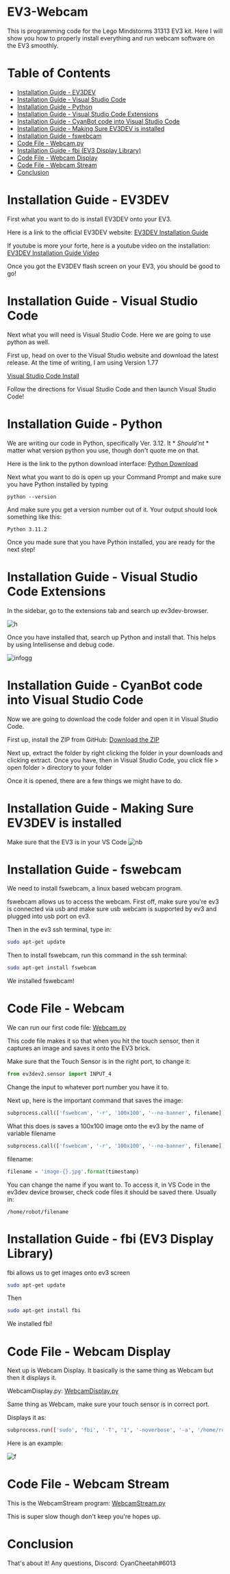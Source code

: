 # EV3-Webcam


This is programming code for the Lego Mindstorms 31313 EV3 kit. Here I will show you how to properly install everything and run webcam software on the EV3 smoothly.

# Table of Contents

* [Installation Guide - EV3DEV](https://github.com/CyanCheetah/EV3-Webcam#installation-guide---ev3dev)
* [Installation Guide - Visual Studio Code](https://github.com/CyanCheetah/EV3-Webcam#installation-guide---visual-studio-code)
* [Installation Guide - Python](https://github.com/CyanCheetah/EV3-Webcam#installation-guide---python)
* [Installation Guide - Visual Studio Code Extensions](https://github.com/CyanCheetah/EV3-Webcam#installation-guide---visual-studio-code-extensions)
* [Installation Guide - CyanBot code into Visual Studio Code](https://github.com/CyanCheetah/EV3-Webcam#installation-guide---cyanbot-code-into-visual-studio-code)
* [Installation Guide - Making Sure EV3DEV is installed](https://github.com/CyanCheetah/EV3-Webcam#installation-guide---making-sure-ev3dev-is-installed)
* [Installation Guide - fswebcam](https://github.com/CyanCheetah/EV3-Webcam#installation-guide---fswebcam)
* [Code File - Webcam.py](https://github.com/CyanCheetah/EV3-Webcam#code-file---webcampy)
* [Installation Guide - fbi (EV3 Display Library)](https://github.com/CyanCheetah/EV3-Webcam#installation-guide---fbi-ev3-display-library)
* [Code File - Webcam Display](https://github.com/CyanCheetah/EV3-Webcam#code-file---webcam-display)
* [Code File - Webcam Stream](https://github.com/CyanCheetah/EV3-Webcam#code-file---webcam-stream)
* [Conclusion](https://github.com/CyanCheetah/EV3-Webcam#conclusion)


# Installation Guide - EV3DEV

First what you want to do is install EV3DEV onto your EV3. 

Here is a link to the official EV3DEV website:
[EV3DEV Installation Guide](https://www.ev3dev.org/docs/getting-started/)

If youtube is more your forte, here is a youtube video on the installation:
[EV3DEV Installation Guide Video](https://www.youtube.com/watch?v=ogLzfo4aYvg&ab_channel=BrandonJacobson)

Once you got the EV3DEV flash screen on your EV3, you should be good to go!

# Installation Guide - Visual Studio Code

Next what you will need is Visual Studio Code. Here we are going to use python as well.

First up, head on over to the Visual Studio website and download the latest release. At the time of writing, I am using Version 1.77

[Visual Studio Code Install](https://code.visualstudio.com/download)

Follow the directions for Visual Studio Code and then launch Visual Studio Code!

# Installation Guide - Python

We are writing our code in Python, specifically Ver. 3.12. It * *Should'nt* * matter what version python you use, though don't quote me on that.

Here is the link to the python download interface:
[Python Download](https://www.python.org/downloads/)

Next what you want to do is open up your Command Prompt and make sure you have Python installed by typing

```
python --version
```

And make sure you get a version number out of it. Your output should look something like this:

```
Python 3.11.2
```

Once you made sure that you have Python installed, you are ready for the next step!

# Installation Guide - Visual Studio Code Extensions

In the sidebar, go to the extensions tab and search up ev3dev-browser. 

![h](https://user-images.githubusercontent.com/91763642/229658655-f3eb5ec4-963e-4894-b44e-38362e8bc897.png)


Once you have installed that, search up Python and install that. This helps by using Intellisense and debug code.

![infogg](https://user-images.githubusercontent.com/91763642/229658672-66ac76cb-9257-44ec-8e47-ddcf9289c1b7.png)


# Installation Guide - CyanBot code into Visual Studio Code

Now we are going to download the code folder and open it in Visual Studio Code.

First up, install the ZIP from GitHub: [Download the ZIP](https://github.com/CyanCheetah/EV3-Webcam/releases/tag/v1.0.0)

Next up, extract the folder by right clicking the folder in your downloads and clicking extract. Once you have, then in Visual Studio Code, you click file > open folder > directory to your folder

Once it is opened, there are a few things we might have to do. 

# Installation Guide - Making Sure EV3DEV is installed

Make sure that the EV3 is in your VS Code
![nb](https://user-images.githubusercontent.com/91763642/229658842-dce1d6a5-a68b-4aa2-8657-b2daef63f635.png)

# Installation Guide - fswebcam

We need to install fswebcam, a linux based webcam program.

fswebcam allows us to access the webcam. First off, make sure you're ev3 is connected via usb and make sure usb webcam is supported by ev3 and plugged into usb port on ev3.

Then in the ev3 ssh terminal, type in:
```bash
sudo apt-get update
```
Then to install fswebcam, run this command in the ssh terminal:
```bash
sudo apt-get install fswebcam
```

We installed fswebcam!

# Code File - Webcam

We can run our first code file: [Webcam.py](https://github.com/CyanCheetah/EV3-Webcam/blob/ev3/ev3/tests/code/Webcam.py)

This code file makes it so that when you hit the touch sensor, then it captures an image and saves it onto the EV3 brick.

Make sure that the Touch Sensor is in the right port, to change it:

```python
from ev3dev2.sensor import INPUT_4
```
Change the input to whatever port number you have it to.

Next up, here is the important command that saves the image:
```python
subprocess.call(['fswebcam', '-r', '100x100', '--no-banner', filename])
```
What this does is saves a 100x100 image onto the ev3 by the name of variable filename

```python
subprocess.call(['fswebcam', '-r', '100x100', '--no-banner', filename])
```
filename:
```python
filename = 'image-{}.jpg'.format(timestamp)
```
You can change the name if you want to. To access it, in VS Code in the ev3dev device browser, check code files it should be saved there.
Usually in:
```
/home/robot/filename
```

# Installation Guide - fbi (EV3 Display Library)

fbi allows us to get images onto ev3 screen

```bash
sudo apt-get update
```

Then

```bash
sudo apt-get install fbi
```

We installed fbi!

# Code File - Webcam Display

Next up is Webcam Display. It basically is the same thing as Webcam but then it displays it. 

WebcamDisplay.py: 
[WebcamDisplay.py](https://github.com/CyanCheetah/EV3-Webcam/blob/ev3/ev3/tests/code/WebcamDisplay.py)

Same thing as Webcam, make sure your touch sensor is in correct port. 

Displays it as:
```bash
subprocess.run(['sudo', 'fbi', '-T', '1', '-noverbose', '-a', '/home/robot/image.bmp'])
```

Here is an example:

![f](https://user-images.githubusercontent.com/91763642/229664976-d3550151-50e8-47a4-aae4-75448fb8a11c.png)


# Code File - Webcam Stream

This is the WebcamStream program: [WebcamStream.py](https://github.com/CyanCheetah/EV3-Webcam/blob/ev3/ev3/tests/code/WebcamStream.py)

This is super slow though don't keep you're hopes up.

# Conclusion

That's about it! Any questions, Discord: CyanCheetah#6013


